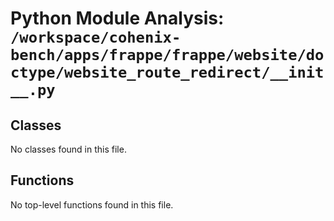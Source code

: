 # Python Module Analysis: `/workspace/cohenix-bench/apps/frappe/frappe/website/doctype/website_route_redirect/__init__.py`

## Classes

No classes found in this file.


## Functions

No top-level functions found in this file.
